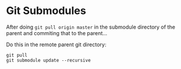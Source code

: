 # Git Submodules

After doing `git pull origin master` in the submodule directory of the parent and commiting that to the parent...

Do this in the remote parent git directory:
```
git pull
git submodule update --recursive
```
